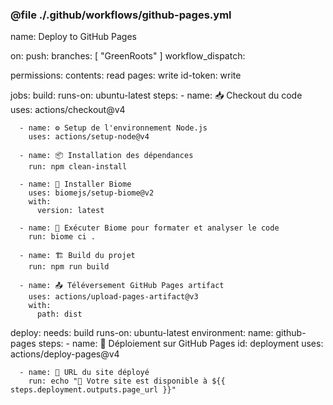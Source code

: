 ### @file ./.github/workflows/github-pages.yml
name: Deploy to GitHub Pages

on:
  push:
    branches: [ "GreenRoots" ]
  workflow_dispatch:

permissions:
  contents: read
  pages: write
  id-token: write

jobs:
  build:
    runs-on: ubuntu-latest
    steps:
      - name: 📥 Checkout du code
        uses: actions/checkout@v4

      - name: ⚙️ Setup de l'environnement Node.js
        uses: actions/setup-node@v4

      - name: 📦 Installation des dépendances
        run: npm clean-install

      - name: 🚀 Installer Biome
        uses: biomejs/setup-biome@v2
        with:
          version: latest
      
      - name: 🎨 Exécuter Biome pour formater et analyser le code
        run: biome ci .

      - name: 🏗️ Build du projet
        run: npm run build

      - name: 📤 Téléversement GitHub Pages artifact
        uses: actions/upload-pages-artifact@v3
        with:
          path: dist

  deploy:
    needs: build
    runs-on: ubuntu-latest
    environment:
      name: github-pages
    steps:
      - name: 🚀 Déploiement sur GitHub Pages
        id: deployment
        uses: actions/deploy-pages@v4

      - name: 🔗 URL du site déployé
        run: echo "🔗 Votre site est disponible à ${{ steps.deployment.outputs.page_url }}"